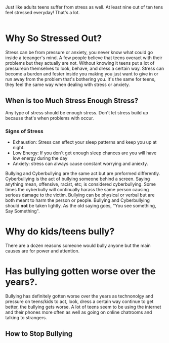 <!DOCTYPE>
<html>
<body> 
<title> </title>
<h1> </h1>
<p> Just like adults teens suffer from stress as well. At least nine out of ten tens feel stressed everyday! That's a lot.<br> <br> 
<h1> Why So Stressed Out?
</h1>
<p> Stress can be from pressure or anxiety, you never know what could go inside a teeanger's mind. A few people believe that teens overact with their problems but they actually are not. Without knowing it teens put a lot of pressureon themselves to look, behave, and dress a certain way. Stress can become a burden and fester inside you making you just want to give in or run away from the problem that's bothering you. It's the same for teens, they feel the same way when dealing with stress or anxiety. </p>

<h2> When is too Much Stress Enough Stress? </h2>
<p> Any type of stress should be enough stress. Don't let stress build up because that's when problems with occur.</p>

<h3> Signs of Stress </h3>
<ul> 
<li> Exhaustion: Stress can effect your sleep patterns and keep you up at night.</li>
<li> Low Energy: If you don't get enough sleep chances are you will have low energy during the day </li>
<li> Anxiety: stress can always cause constant worrying and aniexty. </li>
</ul>
</body>
</html>

Bullying and Cyberbullying are the same act but are preformed differently. Cyberbullying is the act of bullying someone behind a screen. Saying anything mean, offensive, racist, etc; is considered cyberbullying. Some times the cyberbully will continually harass the same person causing  serious damage to the victim. Bullying can be physical or verbal but are both meant to harm the person or people. Bullying and Cyberbullying should <b>not</b> be taken lightly. As the old saying goes, "You see something, Say Something".</p>

<h1>
Why do kids/teens bully?
</h1>
<p> There are a dozen reasons someone would bully anyone but the main causes are for power and attention. 
<h1> Has bullying gotten worse over the years?.
</h1>
<p> Bullying has definitely gotten worse over the years as technonolgy and pressure on teens/kids to act, look, dress a certain way continue to get better, the bullying gets worse. A lot of teens seem to be using the internet and their phones more often as well as going on online chatrooms and talking to strangers. 
</p>

<h2> How to Stop Bullying
</h2>
